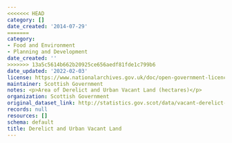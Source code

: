 ```yaml
---
<<<<<<< HEAD
category: []
date_created: '2014-07-29'
=======
category:
- Food and Environment
- Planning and Development
date_created: ''
>>>>>>> 13a5c5614b662b20925ce656aedf81fde1c799b6
date_updated: '2022-02-03'
license: https://www.nationalarchives.gov.uk/doc/open-government-licence/version/3/
maintainer: Scottish Government
notes: <p>Area of Derelict and Urban Vacant Land (hectares)</p>
organization: Scottish Government
original_dataset_link: http://statistics.gov.scot/data/vacant-derelict-land
records: null
resources: []
schema: default
title: Derelict and Urban Vacant Land
---
```

